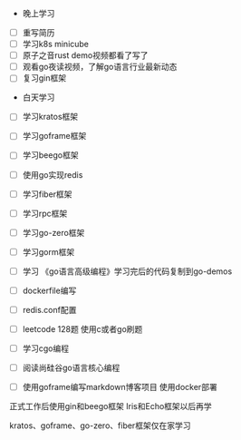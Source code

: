 + 晚上学习

- [ ] 重写简历
- [ ] 学习k8s minicube
- [ ] 原子之音rust demo视频都看了写了
- [ ] 观看go夜读视频，了解go语言行业最新动态
- [ ] 复习gin框架

+ 白天学习

- [ ] 学习kratos框架

- [ ] 学习goframe框架

- [ ] 学习beego框架

- [ ] 使用go实现redis

- [ ] 学习fiber框架

- [ ] 学习rpc框架

- [ ] 学习go-zero框架

- [ ] 学习gorm框架

- [ ] 学习 《go语言高级编程》学习完后的代码复制到go-demos

- [ ] dockerfile编写

- [ ] redis.conf配置

- [ ] leetcode 128题 使用c或者go刷题

- [ ] 学习cgo编程

- [ ] 阅读尚硅谷go语言核心编程

- [ ] 使用goframe编写markdown博客项目 使用docker部署

  

  



正式工作后使用gin和beego框架  Iris和Echo框架以后再学

kratos、goframe、go-zero、fiber框架仅在家学习




